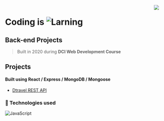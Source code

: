 <img src="https://i.imgur.com/8MlmDto.png" align="right" />

# Coding is ![Larning](https://cdn.rawgit.com/sindresorhus/awesome/d7305f38d29fed78fa85652e3a63e154dd8e8829/media/badge.svg)

## Back-end Projects 
> Built in 2020 during **DCI Web Development Course**

## Projects
#### Built using React / Express / MongoDB / Mongoose
* <a href="https://github.com/bidodev/dtravel-rest-api" alt="d-travel" target="_blank">Dtravel REST API</a>


### 🚀 Technologies used
![JavaScript](https://williamavasquez.herokuapp.com/img/js.png)

